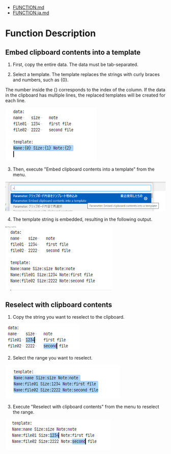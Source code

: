 
* [FUNCTION.md](FUNCTION.md)
* [FUNCTION.ja.md](FUNCTION.ja.md)

# Function Description

## Embed clipboard contents into a template

1. First, copy the entire data. The data must be tab-separated.

2. Select a template. The template replaces the strings with curly braces and numbers, such as {0}.

The number inside the {} corresponds to the index of the column. If the data in the clipboard has multiple lines, the replaced templates will be created for each line.

![](images/template0001.png)


3. Then, execute "Embed clipboard contents into a template" from the menu.

![](images/template0002.png)

4. The template string is embedded, resulting in the following output.
 
![](images/template0003.png)


## Reselect with clipboard contents

1. Copy the string you want to reselect to the clipboard.

![](images/clipsel0001.png)

2. Select the range you want to reselect.

![](images/clipsel0002.png)

3. Execute "Reselect with clipboard contents" from the menu to reselect the range.

![](images/clipsel0003.png)